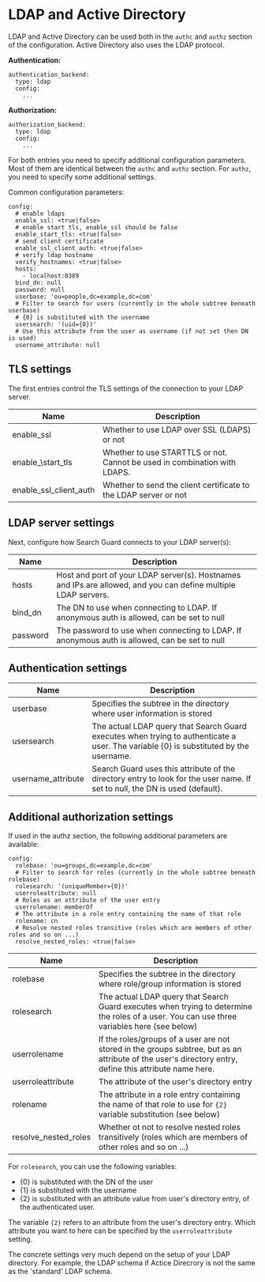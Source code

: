 # LDAP and Active Directory

LDAP and Active Directory can be used both in the `authc` and `authz` section of the configuration. Active Directory also uses the LDAP protocol.

**Authentication:**

```
authentication_backend:
  type: ldap 
  config:
    ...
```

**Authorization:**

```    
authorization_backend:
  type: ldap 
  config:
    ...    
```
    
For both entries you need to specify additional configuration parameters. Most of them are identical between the `authc` and `authz` section. For `authz`, you need to specify some additional settings.

Common configuration parameters:

```
config:
  # enable ldaps
  enable_ssl: <true|false>
  # enable start tls, enable_ssl should be false
  enable_start_tls: <true|false>
  # send client certificate
  enable_ssl_client_auth: <true|false>
  # verify ldap hostname
  verify_hostnames: <true|false>
  hosts:
    - localhost:8389
  bind_dn: null
  password: null
  userbase: 'ou=people,dc=example,dc=com'
  # Filter to search for users (currently in the whole subtree beneath userbase)
  # {0} is substituted with the username 
  usersearch: '(uid={0})'
  # Use this attribute from the user as username (if not set then DN is used)
  username_attribute: null
```

## TLS settings

The first entries control the TLS settings of the connection to your LDAP server.

| Name  | Description  |
|---|---|
| enable_ssl  |  Whether to use LDAP over SSL (LDAPS) or not |
|  enable_\start\_tls |  Whether to use STARTTLS or not. Cannot be used in combination with LDAPS. |
| enable\_ssl\_client\_auth  | Whether to send the client certificate to the LDAP server or not   |

## LDAP server settings

Next, configure how Search Guard connects to your LDAP server(s):

| Name  | Description  |
|---|---|
| hosts  |  Host and port of your LDAP server(s). Hostnames and IPs are allowed, and you can define multiple LDAP servers. |
|  bind_dn | The DN to use when connecting to LDAP. If anonymous auth is allowed, can be set to null |
| password  | The password to use when connecting to LDAP. If anonymous auth is allowed, can be set to null   |

## Authentication settings

| Name  | Description  |
|---|---|
| userbase  | Specifies the subtree in the directory where user information is stored |
|  usersearch | The actual LDAP query that Search Guard executes when trying to authenticate a user. The variable {0} is substituted by the username.|
| username_attribute  | Search Guard uses this attribute of the directory entry to look for the user name. If set to null, the DN is used (default).  |

## Additional authorization settings

If used in the authz section, the following additional parameters are available:

```
config:
  rolebase: 'ou=groups,dc=example,dc=com'
  # Filter to search for roles (currently in the whole subtree beneath rolebase)
  rolesearch: '(uniqueMember={0})'
  userroleattribute: null
  # Roles as an attribute of the user entry
  userrolename: memberOf
  # The attribute in a role entry containing the name of that role
  rolename: cn
  # Resolve nested roles transitive (roles which are members of other roles and so on ...)
  resolve_nested_roles: <true|false>
```

| Name  | Description  |
|---|---|
| rolebase  | Specifies the subtree in the directory where role/group information is stored |
|  rolesearch | The actual LDAP query that Search Guard executes when trying to determine the roles of a user. You can use three variables here (see below)|
| userrolename  | If the roles/groups of a user are not stored in the groups subtree, but as an attribute of the user's directory entry, define this attribute name here. |
| userroleattribute  | The attribute of the user's directory entry |
| rolename  | The attribute in a role entry containing the name of that role to use for `{2}` variable substitution (see below)|
| resolve\_nested\_roles  | Whether ot not to resolve nested roles transitively (roles which are members of other roles and so on ...)  |

For `rolesearch`, you can use the following variables:

* {0} is substituted with the DN of the user
* {1} is substituted with the username 
* {2} is substituted with an attribute value from user's directory entry, of the authenticated user. 

The variable `{2}` refers to an attribute from the user's directory entry. Which attribute you want to here can be specified by the `userroleattribute` setting.

The concrete settings very much depend on the setup of your LDAP directory. For example, the LDAP schema if Actice Direcrory is not the same as the 'standard' LDAP schema.